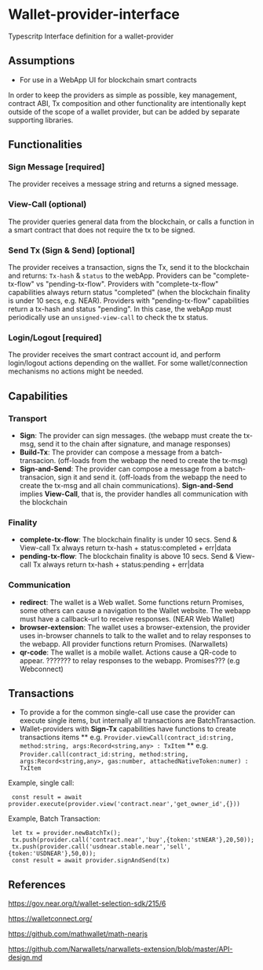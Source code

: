 # Wallet-provider-interface

Typescritp Interface definition for a wallet-provider

## Assumptions

* For use in a WebApp UI for blockchain smart contracts

In order to keep the providers as simple as possible, key management, contract ABI, Tx composition and other functionality are intentionally kept outside of the scope of a wallet provider, but can be added by separate supporting libraries.

## Functionalities

### Sign Message [required] 

The provider receives a message string and returns a signed message. 

### View-Call (optional)

The provider queries general data from the blockchain, or calls a function in a smart contract that does not require the tx to be signed.

### Send Tx (Sign & Send) [optional]

The provider receives a transaction, signs the Tx, send it to the blockchain and returns: `Tx-hash` & `status` to the webApp. Providers can be "complete-tx-flow" vs "pending-tx-flow". Providers with "complete-tx-flow" capabilities always return status "completed" (when the blockchain finality is under 10 secs, e.g. NEAR). Providers with "pending-tx-flow" capabilities return a tx-hash and status "pending". In this case, the webApp must periodically use an `unsigned-view-call` to check the tx status.

### Login/Logout [required]

The provider receives the smart contract account id, and perform login/logout actions depending on the walllet. For some wallet/connection mechanisms no actions might be needed.

## Capabilities

### Transport

* **Sign**: The provider can sign messages. (the webapp must create the tx-msg, send it to the chain after signature, and manage responses)
* **Build-Tx**: The provider can compose a message from a batch-transacion. (off-loads from the webapp the need to create the tx-msg)
* **Sign-and-Send**: The provider can compose a message from a batch-transacion, sign it and send it. (off-loads from the webapp the need to create the tx-msg and all chain communications). **Sign-and-Send** implies **View-Call**, that is, the provider handles all communication with the blockchain

### Finality
* **complete-tx-flow**: The blockchain finality is under 10 secs. Send & View-call Tx always return tx-hash + status:completed + err|data 
* **pending-tx-flow**: The blockchain finality is above 10 secs. Send & View-call Tx always return tx-hash + status:pending + err|data

### Communication
* **redirect**: The wallet is a Web wallet. Some functions return Promises, some others can cause a navigation to the Wallet website. The webapp must have a callback-url to receive responses. (NEAR Web Wallet)
* **browser-extension**: The wallet uses a browser-extension, the provider uses in-browser channels to talk to the wallet and to relay responses to the webapp. All provider functions return Promises. (Narwallets)
* **qr-code**: The wallet is a mobile wallet. Actions cause a QR-code to appear. ??????? to relay responses to the webapp. Promises??? (e.g Webconnect)
 
## Transactions

* To provide a for the common single-call use case the provider can execute single items, but internally all transactions are BatchTransaction.
* Wallet-providers with **Sign-Tx** capabilities have functions to create transactions items
 ** e.g. `Provider.viewCall(contract_id:string, method:string, args:Record<string,any> : TxItem`
 ** e.g. `Provider.call(contract_id:string, method:string, args:Record<string,any>, gas:number, attachedNativeToken:numer) : TxItem`

Example, single call:
```
 const result = await provider.execute(provider.view('contract.near','get_owner_id',{}))
```

Example, Batch Transaction:
```
 let tx = provider.newBatchTx();
 tx.push(provider.call('contract.near','buy',{token:'stNEAR'},20,50));
 tx.push(provider.call('usdnear.stable.near','sell',{token:'USDNEAR'},50,0));
 const result = await provider.signAndSend(tx)
```

## References

https://gov.near.org/t/wallet-selection-sdk/215/6

https://walletconnect.org/

https://github.com/mathwallet/math-nearjs

https://github.com/Narwallets/narwallets-extension/blob/master/API-design.md

